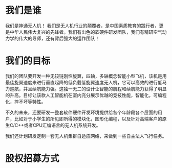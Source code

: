 # 我们是谁

我们是神通无人机！
我们是无人机行业的颠覆者，是中国素质教育的践行者，更是中华人民伟大复兴的先锋者。我们有出色的软硬件研发团队，我们有精研空气动力学的伟大的导师，还有背后强大的运作团队！

# 我们的目标

我们的团队要开发一种无铰链刚性旋翼，四轴，多轴概念智能小型飞机，该机是用最佳旋翼速度来进行垂直起降的低负载低旋翼速度无人机，它可以高效的进行低马力巡航，并且续航能力强。这独一无二的设计让智能的航程和续航能力获得了明显的升高。目标让该款人工智能机在室内充分展示优越的竞技性能，智能化，可编程化，摔不坏等特性。

不久的未来，还要研发一整套软件硬件开发环境提供给各个年龄段各个层面的用户，比如对于小学生的所见即所得的模块化，图形化编程，以及针对高端客户的原生C/C++或者CPU汇编语言的无人机系统开发。

我们还计划研发定制一套无人机集群自适应网络，来做到一些自主法人飞行任务。

# 股权招募方式 
